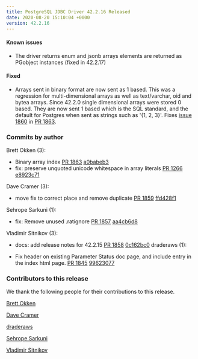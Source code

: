 ```yaml
---
title: PostgreSQL JDBC Driver 42.2.16 Released
date: 2020-08-20 15:10:04 +0000
version: 42.2.16
---
```


#### Known issues

* The driver returns enum and jsonb arrays elements are returned as PGobject instances (fixed in 42.2.17)

#### Fixed

* Arrays sent in binary format are now sent as 1 based. This was a regression for multi-dimensional arrays as well as text/varchar, oid and bytea arrays.
Since 42.2.0 single dimensional arrays were stored 0 based. They are now sent 1 based which is the SQL standard, and the default
for Postgres when sent as strings such as '{1, 2, 3}'.
Fixes [issue 1860](https://github.com/pgjdbc/pgjdbc/issues/1860) in [PR 1863](https://github.com/pgjdbc/pgjdbc/pull/1863).

<!--more-->

### Commits by author

Brett Okken (3):

* Binary array index [PR 1863](https://github.com/pgjdbc/pgjdbc/pull/1863) [a0babeb3](https://github.com/pgjdbc/pgjdbc/commit/a0babeb3461a32788cced6f8641e4e2a89df472d)
* fix: preserve unquoted unicode whitespace in array literals [PR 1266](https://github.com/pgjdbc/pgjdbc/pull/1266) [e8923c71](https://github.com/pgjdbc/pgjdbc/commit/e8923c71597f844f07ef1b123d704d0a3b332a38)

Dave Cramer (3):

* move fix to correct place and remove duplicate [PR 1859](https://github.com/pgjdbc/pgjdbc/pull/1859) [ffd428f1](https://github.com/pgjdbc/pgjdbc/commit/ffd428f1e0ceeeff1f2c7835a8e165e055e4bf77)

Sehrope Sarkuni (1):

* fix: Remove unused .ratignore [PR 1857](https://github.com/pgjdbc/pgjdbc/pull/1857) [aa4cb6d8](https://github.com/pgjdbc/pgjdbc/commit/aa4cb6d81c83ee7ce4d246b7113eb717b4179cf8)

Vladimir Sitnikov (3):

* docs: add release notes for 42.2.15 [PR 1858](https://github.com/pgjdbc/pgjdbc/pull/1858) [0c162bc0](https://github.com/pgjdbc/pgjdbc/commit/0c162bc036072d46f3a6adf2cc7bd66fe304c012)
draderaws (1):

* Fix header on existing Parameter Status doc page, and include entry in the index html page. [PR 1845](https://github.com/pgjdbc/pgjdbc/pull/1845) [99623077](https://github.com/pgjdbc/pgjdbc/commit/99623077ed3ced321937f21323f33c674a9a5a31)

### Contributors to this release

We thank the following people for their contributions to this release.

[Brett Okken](https://github.com/bokken)

[Dave Cramer](davec@postgresintl.com)

[draderaws](https://github.com/draderaws)

[Sehrope Sarkuni](https://github.com/sehrope)

[Vladimir Sitnikov](https://github.com/vlsi)
